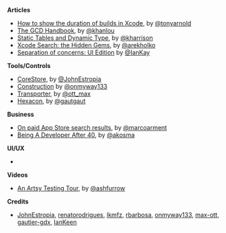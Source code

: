 
**Articles**

* [How to show the duration of builds in Xcode](http://tonyarnold.com/2016/04/20/xcode-build-duration.html), by [@tonyarnold](https://twitter.com/tonyarnold)
* [The GCD Handbook](http://khanlou.com/2016/04/the-GCD-handbook/), by [@khanlou](https://twitter.com/khanlou)
* [Static Tables and Dynamic Type](http://useyourloaf.com/blog/static-tables-and-dynamic-type/), by [@kharrison](https://twitter.com/kharrison)
* [Xcode Search: the Hidden Gems](http://holko.pl/2016/04/26/xcode-search/), by [@arekholko](https://twitter.com/arekholko)
* [Separation of concerns: UI Edition](https://medium.com/@IanKeen/separation-of-concerns-ui-edition-1916a35a6899) by [@IanKay](https://twitter.com/IanKay)
 
**Tools/Controls**

* [CoreStore](https://github.com/JohnEstropia/CoreStore), by [@JohnEstropia](https://twitter.com/JohnEstropia)
* [Construction](https://github.com/onmyway133/Construction) by [@onmyway133](https://twitter.com/onmyway133)
* [Transporter](https://transporterapp.io), by [@ott_max](https://twitter.com/ott_max)
* [Hexacon](https://github.com/gautier-gdx/Hexacon), by [@gautgaut](https://twitter.com/gautgaut)

**Business**

* [On paid App Store search results](https://marco.org/2016/04/21/paid-app-store-search), by [@marcoarment](https://twitter.com/marcoarment)
* [Being A Developer After 40](https://medium.com/@akosma/being-a-developer-after-40-3c5dd112210c), by [@akosma](https://twitter.com/akosma)

**UI/UX**

* 

**Videos**

* [An Artsy Testing Tour](https://realm.io/news/tryswift-ash-furrow-artsy-testing-tour/), by [@ashfurrow](https://twitter.com/ashfurrow)

**Credits**

* [JohnEstropia](https://github.com/JohnEstropia), [renatorodrigues](https://github.com/renatorodrigues), [lkmfz](https://github.com/lkmfz), [rbarbosa](https://github.com/rbarbosa), [onmyway133](https://github.com/onmyway133), [max-ott](https://github.com/max-ott), [gautier-gdx](https://github.com/gautier-gdx), [IanKeen](https://github.com/IanKeen)
